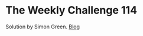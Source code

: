 # The Weekly Challenge 114

Solution by Simon Green. [Blog](https://dev.to/simongreennet/weekly-challenge-114-51h1)
